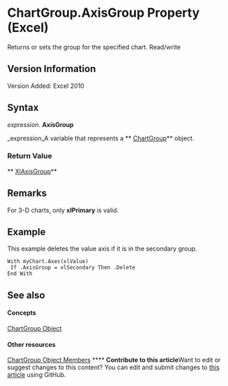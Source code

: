 
# ChartGroup.AxisGroup Property (Excel)

Returns or sets the group for the specified chart. Read/write


## Version Information

Version Added: Excel 2010 


## Syntax

 _expression_. **AxisGroup**

 _expression_A variable that represents a  ** [ChartGroup](7eee66c5-04a7-fd86-6e34-4c22ccaf8de0.md)** object.


### Return Value

 ** [XlAxisGroup](30e0b817-547f-70f8-6e27-4a14031d1d79.md)**


## Remarks

For 3-D charts, only  **xlPrimary** is valid.


## Example

This example deletes the value axis if it is in the secondary group.


```
With myChart.Axes(xlValue) 
 If .AxisGroup = xlSecondary Then .Delete 
End With 

```


## See also


#### Concepts


 [ChartGroup Object](7eee66c5-04a7-fd86-6e34-4c22ccaf8de0.md)
#### Other resources


 [ChartGroup Object Members](2d31f7af-d639-c8f4-0714-08fc618ec92d.md)
****   **Contribute to this article**Want to edit or suggest changes to this content? You can edit and submit changes to  [this article](https://github.com/jhershey00/VBA_Excel_Test/OpenXMLCon/articles/2fa4488c-6a50-9aac-affe-a6f2b8afa62e.md) using GitHub.

